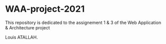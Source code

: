 # WAA-project-2021

This repository is dedicated to the assignement 1 & 3 of the Web Application & Architecture project

Louis ATALLAH.
 
